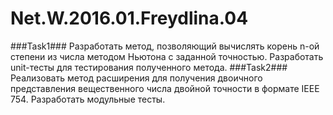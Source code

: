 # Net.W.2016.01.Freydlina.04

###Task1###
Разработать метод, позволяющий вычислять корень n-ой степени из числа методом Ньютона с заданной точностью. Разработать unit-тесты для тестирования полученного метода.
###Task2###
Реализовать метод расширения для получения двоичного представления вещественного числа двойной точности в формате IEEE 754. Разработать модульные тесты.
